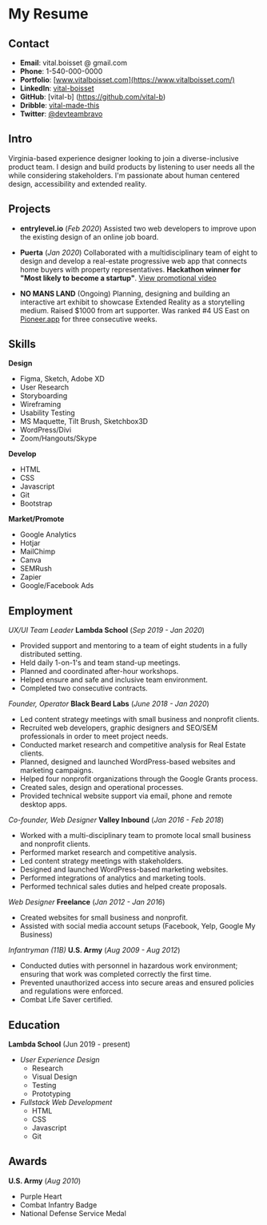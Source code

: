 # My Resume

## Contact

* __Email__: vital.boisset @ gmail.com
* __Phone__: 1-540-000-0000
* __Portfolio__: [www.vitalboisset.com](https://www.vitalboisset.com/)
* __LinkedIn__: [vital-boisset](https://www.linkedin.com/in/vital-boisset/)
* __GitHub__: [vital-b] (https://github.com/vital-b)
* __Dribble__: [vital-made-this](https://dribbble.com/vital-made-this)
* __Twitter__: [@devteambravo](https://twitter.com/devteambravo)

## Intro

Virginia-based experience designer looking to join a diverse-inclusive product team. I design and build products by listening to user needs all the while considering stakeholders.
I'm passionate about human centered design, accessibility and extended reality.

## Projects

* __entrylevel.io__ (_Feb 2020_)
Assisted two web developers to improve upon the existing design of an online job board.

* __Puerta__ (_Jan 2020_)
Collaborated with a multidisciplinary team of eight to design and develop a real-estate progressive web app that connects home buyers with property representatives. __Hackathon winner for "Most likely to become a startup"__. [View promotional video](https://www.youtube.com/watch?v=teNHAeTtots)

* __NO MANS LAND__ (Ongoing)
Planning, designing and building an interactive art exhibit to showcase Extended Reality as a storytelling medium. Raised $1000 from art supporter. Was ranked #4 US East on [Pioneer.app](Pioneer.app) for three consecutive weeks.

## Skills

__Design__
* Figma, Sketch, Adobe XD
* User Research
* Storyboarding
* Wireframing
* Usability Testing
* MS Maquette, Tilt Brush, Sketchbox3D
* WordPress/Divi
* Zoom/Hangouts/Skype

__Develop__
* HTML
* CSS
* Javascript
* Git
* Bootstrap

__Market/Promote__
* Google Analytics
* Hotjar
* MailChimp
* Canva
* SEMRush
* Zapier
* Google/Facebook Ads

## Employment

_UX/UI Team Leader_
__Lambda School__ (_Sep 2019 - Jan 2020_)
* Provided support and mentoring to a team of eight students in a fully distributed setting.
* Held daily 1-on-1's and team stand-up meetings.
* Planned and coordinated after-hour workshops.
* Helped ensure and safe and inclusive team environment.
* Completed two consecutive contracts.

_Founder, Operator_
__Black Beard Labs__ (_June 2018 - Jan 2020_)
* Led content strategy meetings with small business and nonprofit clients.
* Recruited web developers, graphic designers and SEO/SEM professionals in order to meet project needs.
* Conducted market research and competitive analysis for Real Estate clients.
* Planned, designed and launched WordPress-based websites and marketing campaigns.
* Helped four nonprofit organizations through the Google Grants process.
* Created sales, design and operational processes.
* Provided technical website support via email, phone and remote desktop apps.

_Co-founder, Web Designer_
__Valley Inbound__ (_Jan 2016 - Feb 2018_)
* Worked with a multi-disciplinary team to promote local small business and nonprofit clients.
* Performed market research and competitive analysis.
* Led content strategy meetings with stakeholders.
* Designed and launched WordPress-based marketing websites.
* Performed integrations of analytics and marketing tools.
* Performed technical sales duties and helped create proposals.

_Web Designer_
__Freelance__ (_Jan 2012 - Jan 2016_)
* Created websites for small business and nonprofit.
* Assisted with social media account setups (Facebook, Yelp, Google My Business)

_Infantryman (11B)_
__U.S. Army__ (_Aug 2009 - Aug 2012_)
* Conducted duties with personnel in hazardous work environment; ensuring that work was completed correctly the first time.
* Prevented unauthorized access into secure areas and ensured policies and regulations were enforced.
* Combat Life Saver certified.

## Education

__Lambda School__ (Jun 2019 - present)
* _User Experience Design_
    * Research
    * Visual Design
    * Testing
    * Prototyping
* _Fullstack Web Development_
    * HTML
    * CSS
    * Javascript
    * Git

## Awards
__U.S. Army__ (_Aug 2010_) 
* Purple Heart
* Combat Infantry Badge
* National Defense Service Medal
